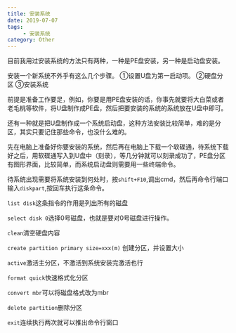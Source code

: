 ```yaml
---
title: 安装系统
date: 2019-07-07
tags: 
     - 安装系统
category: Other
---
```

目前我用过安装系统的方法只有两种，一种是PE盘安装，另一种是启动盘安装。

安装一个新系统不外乎有这么几个步骤。
①设置U盘为第一启动项。
②硬盘分区
③安装系统

前提是准备工作要足，例如，你要是用PE盘安装的话，你事先就要将大白菜或者老毛桃等软件，将U盘制作成PE盘，然后把要安装的系统的系统放在U盘中即可。

还有一种就是把U盘制作成一个系统启动盘，这种方法安装比较简单，难的是分区，其实只要记住那些命令，也没什么难的。

先在电脑上准备好你要安装的系统，然后再在电脑上下载一个软碟通，待系统下载好之后，用软碟通写入到U盘中（刻录），等几分钟就可以刻录成功了，PE盘分区有图形界面，比较简单，而系统启动盘则需要用一些终端命令。

待系统出现需要将系统安装到何处时，按`shift+F10`,调出cmd，然后再命令行端口输入`diskpart`,按回车执行这条命令。

`list disk`这条指令的作用是列出所有的磁盘

`select disk 0`选择0号磁盘，也就是要对0号磁盘进行操作。

`clean`清空硬盘内容

`create partition primary size=xxx(m)` 创建分区，并设置大小

`active`激活主分区，不激活到系统安装完激活也行

`format quick`快速格式化分区

`convert mbr`可以将磁盘格式改为mbr

`delete partition`删除分区

`exit`连续执行两次就可以推出命令行窗口